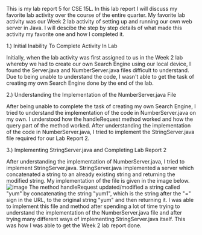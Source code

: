 This is my lab report 5 for CSE 15L. In this lab report I will discuss my favorite lab activity over the course of the entire quarter. My favorite lab activity was our Week 2 lab activity of setting up and running our own web server in Java. I will descibe the step by step details of what made this activity my favorite one and how I completed it.

1.) Initial Inability To Complete Activity In Lab

Initially, when the lab activity was first assigned to us in the Week 2 lab whereby we had to create our own Search Engine using our local device, I found the Server.java and NumberServer.java files difficult to understand. Due to being unable to understand the code, I wasn't able to get the task of creating my own Search Engine done by the end of the lab.

2.) Understanding the Implementation of the NumberServer.java File

After being unable to complete the task of creating my own Search Engine, I tried to understand the implementation of the code in NumberServer.java on my own. I understood how the handleRequest method worked and how the query part of the method worked. After understanding the implementation of the code in NumberServer.java, I tried to implement the StringServer.java file required for our Lab Report 2.

3.) Implementing StringServer.java and Completing Lab Report 2

After understanding the implementation of NumberServer.java, I tried to implement StringServer.java. StringServer.java implemented a server which concatenated a string to an already existing string and returning the modified string. My implementation of the file is given in the image below.
![image](https://user-images.githubusercontent.com/122566208/224917628-be613358-c4a9-43a8-bca1-247563b7c316.png)
The method handleRequest updated/modified a string called "yum" by concatenating the string "yum1", which is the string after the "=" sign in the URL, to the original string "yum" and then returning it. I was able to implement this file and method after spending a lot of time trying to understand the implementation of the NumberServer.java file and after trying many different ways of implementing StringServer.java itself. This was how I was able to get the Week 2 lab report done.
